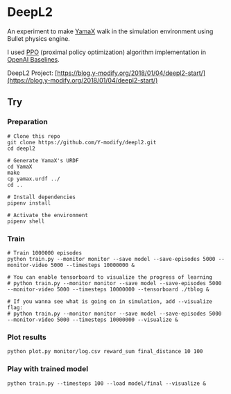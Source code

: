 # DeepL2

An experiment to make [YamaX](https://y-modify.org/yamax) walk in the simulation environment using Bullet physics engine.

I used [PPO](https://arxiv.org/abs/1707.06347) (proximal policy optimization) algorithm implementation in [OpenAI Baselines](https://github.com/openai/baselines).

DeepL2 Project: [https://blog.y-modify.org/2018/01/04/deepl2-start/](https://blog.y-modify.org/2018/01/04/deepl2-start/)

## Try

### Preparation

```shell
# Clone this repo
git clone https://github.com/Y-modify/deepl2.git
cd deepl2

# Generate YamaX's URDF
cd YamaX
make
cp yamax.urdf ../
cd ..

# Install dependencies
pipenv install

# Activate the environment
pipenv shell
```

### Train

```shell
# Train 1000000 episodes
python train.py --monitor monitor --save model --save-episodes 5000 --monitor-video 5000 --timesteps 10000000 &

# You can enable tensorboard to visualize the progress of learning
# python train.py --monitor monitor --save model --save-episodes 5000 --monitor-video 5000 --timesteps 10000000 --tensorboard ./tblog &

# If you wanna see what is going on in simulation, add --visualize flag:
# python train.py --monitor monitor --save model --save-episodes 5000 --monitor-video 5000 --timesteps 10000000 --visualize &
```

### Plot results

```shell
python plot.py monitor/log.csv reward_sum final_distance 10 100
```

### Play with trained model

```shell
python train.py --timesteps 100 --load model/final --visualize &
```
